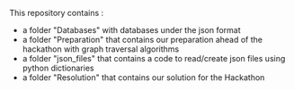 This repository contains :
- a folder "Databases" with databases under the json format
- a folder "Preparation" that contains our preparation ahead of the hackathon with graph traversal algorithms
- a folder "json_files" that contains a code to read/create json files using python dictionaries
- a folder "Resolution" that contains our solution for the Hackathon
